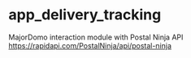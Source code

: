 # app_delivery_tracking
MajorDomo interaction module with Postal Ninja API https://rapidapi.com/PostalNinja/api/postal-ninja
